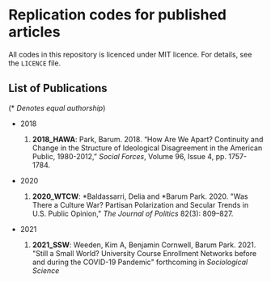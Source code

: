 # Replication codes for published articles

All codes in this repository is licenced under MIT licence. For details, see the `LICENCE` file.

## List of Publications
(\* *Denotes equal authorship*)

- 2018
  1. **2018_HAWA**: Park, Barum. 2018. “How Are We Apart? Continuity and Change in the Structure of Ideological Disagreement in the American Public, 1980-2012,” *Social Forces*, Volume 96, Issue 4, pp. 1757-1784.

- 2020
  1. **2020_WTCW**: \*Baldassarri, Delia and \*Barum Park. 2020. "Was There a Culture War? Partisan Polarization and Secular Trends in U.S. Public Opinion," *The Journal of Politics* 82(3): 809–827.

- 2021
  1. **2021_SSW**: Weeden, Kim A, Benjamin Cornwell, Barum Park. 2021. "Still a Small World? University Course Enrollment Networks before and during the COVID-19 Pandemic" forthcoming in *Sociological Science*
  <!-- 2. **2021_FNB**: Cheng, Siwei\* and Barum Park\*. 2021. "Flows and Boundaries: A Network Approach for Understanding Mobility in the Labor Market," forthcoming in *American Journal of Sociology* -->
